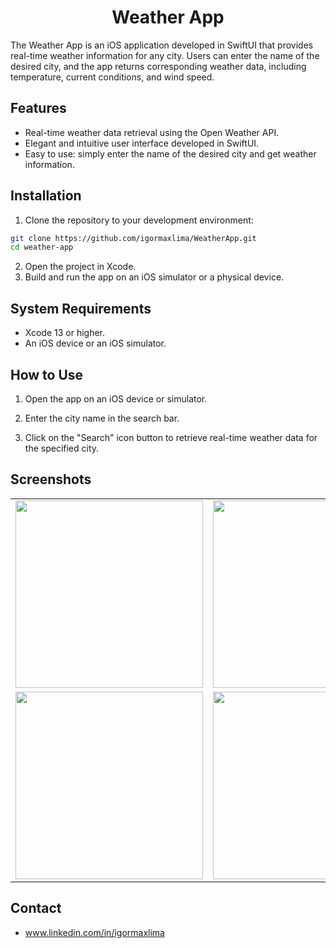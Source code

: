 <div align="center"> 
  <h1>Weather App</h1>
</div>

The Weather App is an iOS application developed in SwiftUI that provides real-time weather information for any city. Users can enter the name of the desired city, and the app returns corresponding weather data, including temperature, current conditions, and wind speed.

## Features

- Real-time weather data retrieval using the Open Weather API.
- Elegant and intuitive user interface developed in SwiftUI.
- Easy to use: simply enter the name of the desired city and get weather information.

## Installation

1. Clone the repository to your development environment:
```bash
git clone https://github.com/igormaxlima/WeatherApp.git
cd weather-app
```
2. Open the project in Xcode.
3. Build and run the app on an iOS simulator or a physical device.

## System Requirements

- Xcode 13 or higher.
- An iOS device or an iOS simulator.

## How to Use

1. Open the app on an iOS device or simulator.

2. Enter the city name in the search bar.

3. Click on the "Search" icon button to retrieve real-time weather data for the specified city.

## Screenshots
<div align="center">
  <table>
    <tr>
      <td align="center">
        <img src="https://github.com/igormaxlima/WeatherApp/assets/122616748/f30e0ad1-a2e7-4c72-813d-54c56a1e2060" width="300" />
      </td>
      <td align="center">
        <img src="https://github.com/igormaxlima/WeatherApp/assets/122616748/ace91ef6-9ab1-4e6d-b29d-1570994f926b" width="300" />
      </td>
    </tr>
    <tr>
      <td align="center">
        <img src="https://github.com/igormaxlima/WeatherApp/assets/122616748/6954cc0a-8ec4-4c3f-add6-179bfb949e66" width="300" />
      </td>
      <td align="center">
        <img src="https://github.com/igormaxlima/WeatherApp/assets/122616748/8ea0366d-6f3d-41b0-b88d-e4f45615de07" width="300" />
      </td>
    </tr>
  </table>
</div>

## Contact

- www.linkedin.com/in/igormaxlima
